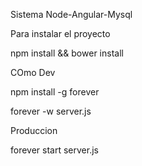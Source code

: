Sistema Node-Angular-Mysql

Para instalar el proyecto

npm install && bower install


COmo Dev

npm install -g forever

forever -w server.js

Produccion

forever start server.js